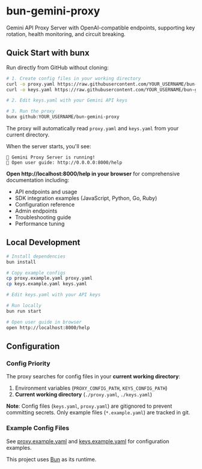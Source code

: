 # bun-gemini-proxy

Gemini API Proxy Server with OpenAI-compatible endpoints, supporting key rotation, health monitoring, and circuit breaking.

## Quick Start with bunx

Run directly from GitHub without cloning:

```bash
# 1. Create config files in your working directory
curl -o proxy.yaml https://raw.githubusercontent.com/YOUR_USERNAME/bun-gemini-proxy/main/proxy.example.yaml
curl -o keys.yaml https://raw.githubusercontent.com/YOUR_USERNAME/bun-gemini-proxy/main/keys.example.yaml

# 2. Edit keys.yaml with your Gemini API keys

# 3. Run the proxy
bunx github:YOUR_USERNAME/bun-gemini-proxy
```

The proxy will automatically read `proxy.yaml` and `keys.yaml` from your current directory.

When the server starts, you'll see:
```
🚀 Gemini Proxy Server is running!
📖 Open user guide: http://0.0.0.0:8000/help
```

**Open http://localhost:8000/help in your browser** for comprehensive documentation including:
- API endpoints and usage
- SDK integration examples (JavaScript, Python, Go, Ruby)
- Configuration reference
- Admin endpoints
- Troubleshooting guide
- Performance tuning

## Local Development

```bash
# Install dependencies
bun install

# Copy example configs
cp proxy.example.yaml proxy.yaml
cp keys.example.yaml keys.yaml

# Edit keys.yaml with your API keys

# Run locally
bun run start

# Open user guide in browser
open http://localhost:8000/help
```

## Configuration

### Config Priority

The proxy searches for config files in your **current working directory**:

1. Environment variables (`PROXY_CONFIG_PATH`, `KEYS_CONFIG_PATH`)
2. **Current working directory** (`./proxy.yaml`, `./keys.yaml`)

**Note**: Config files (`keys.yaml`, `proxy.yaml`) are gitignored to prevent committing secrets. Only example files (`*.example.yaml`) are tracked in git.

### Example Config Files

See [proxy.example.yaml](proxy.example.yaml) and [keys.example.yaml](keys.example.yaml) for configuration examples.

This project uses [Bun](https://bun.com) as its runtime.
